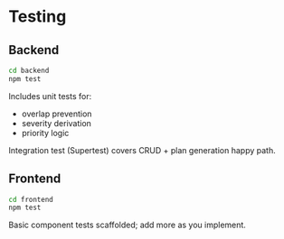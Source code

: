 # Testing

## Backend
```bash
cd backend
npm test
```

Includes unit tests for:
- overlap prevention
- severity derivation
- priority logic

Integration test (Supertest) covers CRUD + plan generation happy path.

## Frontend
```bash
cd frontend
npm test
```
Basic component tests scaffolded; add more as you implement.
